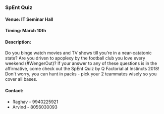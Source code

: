### SpEnt Quiz

#### Venue: IT Seminar Hall

#### Timing: March 10th

#### <!-- <i class="fas fa-edit"></i> --> Description:
  Do you binge watch movies and TV shows till you're in a near-catatonic state? Are you driven to apoplexy by the football club you love every weekend (#WengerOut)? If your answer to any of these questions is in the affirmative, come check out the SpEnt Quiz by Q Factorial at Instincts 2018! Don't worry, you can hunt in packs - pick your 2 teammates wisely so you cover all bases.

#### Contact:
  * Raghav - 9940225921
  * Arvind - 8056030093

